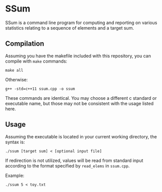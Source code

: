 # SSum

SSum is a command line program for computing and reporting on various statistics relating to a sequence of elements and a target sum.

## Compilation

Assuming you have the makefile included with this repository, you can compile with `make` commands:

```
make all
```

Otherwise:

```
g++ -std=c++11 ssum.cpp -o ssum
```

These commands are identical. You may choose a different c standard or executable name, but those may not be consistent with the usage listed here.

## Usage

Assuming the executable is located in your current working directory, the syntax is:

```
./ssum [target sum] < [optional input file]
```

If redirection is not utilized, values will be read from standard input according to the format specified by `read_elems` in `ssum.cpp`.

Example:

```
./ssum 5 < toy.txt
```